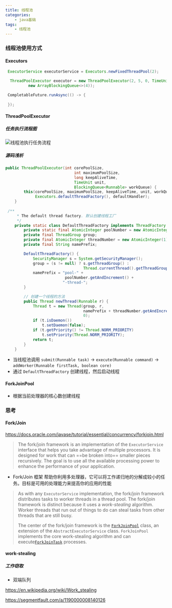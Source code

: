 ```yaml
---
title: 线程池
categories: 
    - java基础
tags: 
    - 线程池
---
```


### 线程池使用方式

#### Executors

 ```java
  ExecutorService executorService = Executors.newFixedThreadPool(2);
  ```

```java
  ThreadPoolExecutor executor = new ThreadPoolExecutor(2, 5, 0, TimeUnit.MILLISECONDS,
          new ArrayBlockingQueue<>(4));
```

 ```java
  CompletableFuture.runAsync(() -> {
  
  });
```





#### ThreadPoolExecutor

##### 任务执行流程图

![线程池执行任务流程](/images/线程池流程.png)


##### 源码浅析

```java
public ThreadPoolExecutor(int corePoolSize,
                              int maximumPoolSize,
                              long keepAliveTime,
                              TimeUnit unit,
                              BlockingQueue<Runnable> workQueue) {
        this(corePoolSize, maximumPoolSize, keepAliveTime, unit, workQueue,
             Executors.defaultThreadFactory(), defaultHandler);
    }
    
 /**
     * The default thread factory. 默认创建线程工厂
     */
    private static class DefaultThreadFactory implements ThreadFactory {
        private static final AtomicInteger poolNumber = new AtomicInteger(1);
        private final ThreadGroup group;
        private final AtomicInteger threadNumber = new AtomicInteger(1);
        private final String namePrefix;

        DefaultThreadFactory() {
            SecurityManager s = System.getSecurityManager();
            group = (s != null) ? s.getThreadGroup() :
                                  Thread.currentThread().getThreadGroup();
            namePrefix = "pool-" +
                          poolNumber.getAndIncrement() +
                         "-thread-";
        }

        // 创建一个线程的方法
        public Thread newThread(Runnable r) {
            Thread t = new Thread(group, r,
                                  namePrefix + threadNumber.getAndIncrement(),
                                  0);
            if (t.isDaemon())
                t.setDaemon(false);
            if (t.getPriority() != Thread.NORM_PRIORITY)
                t.setPriority(Thread.NORM_PRIORITY);
            return t;
        }
    }

```



- 当线程池调用 `submit(Runnable task)`  -> `execute(Runnable command)` -> `addWorker(Runnable firstTask, boolean core)` 
- 通过 `DefaultThreadFactory` 创建线程，然后启动线程





#### ForkJoinPool

- 根据当前处理器的核心数创建线程







### 思考

#### Fork/Join

<https://docs.oracle.com/javase/tutorial/essential/concurrency/forkjoin.html>

> The fork/join framework is an implementation of the `ExecutorService` interface that helps you take advantage of multiple processors. It is designed for work that can ==be broken into== smaller pieces recursively. The goal is to use all the available processing power to enhance the performance of your application.

- Fork/Join 框架 帮助你利用多处理器，它可以将工作递归地的分解成较小的任务。目标是可用的处理能力来提高你的应用的性能

  

> As with any `ExecutorService` implementation, the fork/join framework distributes tasks to worker threads in a thread pool. The fork/join framework is distinct because it uses a *work-stealing* algorithm. Worker threads that run out of things to do can steal tasks from other threads that are still busy.
>
> The center of the fork/join framework is the [`ForkJoinPool`](https://docs.oracle.com/javase/8/docs/api/java/util/concurrent/ForkJoinPool.html) class, an extension of the `AbstractExecutorService` class. `ForkJoinPool` implements the core work-stealing algorithm and can execute[`ForkJoinTask`](https://docs.oracle.com/javase/8/docs/api/java/util/concurrent/ForkJoinTask.html) processes.



#### work-stealing

##### 工作窃取
* 双端队列

<https://en.wikipedia.org/wiki/Work_stealing>

<https://segmentfault.com/a/1190000008140126>





